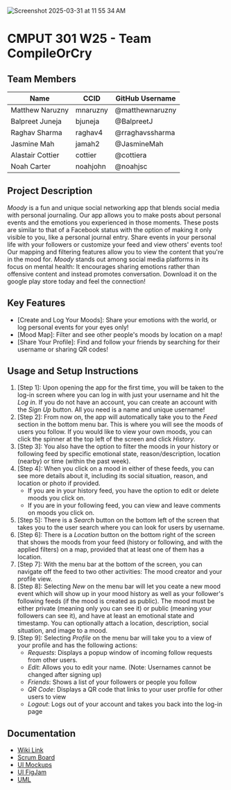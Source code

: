 ![Screenshot 2025-03-31 at 11 55 34 AM](https://github.com/user-attachments/assets/079f823b-977c-4f14-8a75-b65a19b11aaf)


# CMPUT 301 W25 - Team CompileOrCry

## Team Members

| Name | CCID   | GitHub Username |
| ----  | ------ | --------------- |
| Matthew Naruzny | mnaruzny | @matthewnaruzny     |
| Balpreet Juneja | bjuneja | @BalpreetJ |
| Raghav Sharma | raghav4 | @rraghavssharma     |
| Jasmine Mah | jamah2 | @JasmineMah     |
| Alastair Cottier | cottier | @cottiera     |
| Noah Carter | noahjohn | @noahjsc     |

## Project Description

  _Moody_ is a fun and unique social networking app that blends social media with personal journaling. Our app allows you to make posts about personal events and the emotions you experienced in those moments. These posts are similar to that of a Facebook status with the option of making it only visible to you, like a personal journal entry. Share events in your personal life with your followers or customize your feed and view others' events too! Our mapping and filtering features allow you to view the content that you're in the mood for.
  _Moody_ stands out among social media platforms in its focus on mental health: It encourages sharing emotions rather than offensive content and instead promotes conversation. Download it on the google play store today and feel the connection!

## Key Features

- [Create and Log Your Moods]: Share your emotions with the world, or log personal events for your eyes only!
- [Mood Map]: Filter and see other people's moods by location on a map!
- [Share Your Profile]: Find and follow your friends by searching for their username or sharing QR codes!

## Usage and Setup Instructions

1. [Step 1]: Upon opening the app for the first time, you will be taken to the log-in screen where you can log in with just your username and hit the _Log in_. If you do not have an account, you can create an account with the _Sign Up_ button. All you need is a name and unique username! 
2. [Step 2]: From now on, the app will automatically take you to the _Feed_ section in the bottom menu bar. This is where you will see the moods of users you follow. If you would like to view your own moods, you can click the spinner at the top left of the screen and click _History_.
3. [Step 3]: You also have the option to filter the moods in your history or following feed by specific emotional state, reason/description, location (nearby) or time (within the past week).
4. [Step 4]: When you click on a mood in either of these feeds, you can see more details about it, including its social situation, reason, and location or photo if provided.
   -   If you are in your history feed, you have the option to edit or delete moods you click on.
   -   If you are in your following feed, you can view and leave comments on moods you click on.
5. [Step 5]: There is a _Search_ button on the bottom left of the screen that takes you to the user search where you can look for users by username.
6. [Step 6]: There is a _Location_ button on the bottom right of the screen that shows the moods from your feed (history or following, and with the applied filters) on a map, provided that at least one of them has a location.
7. [Step 7]: With the menu bar at the bottom of the screen, you can navigate off the feed to two other activities: The mood creator and your profile view.
8. [Step 8]: Selecting _New_ on the menu bar will let you ceate a new mood event which will show up in your mood history as well as your follower's following feeds (if the mood is created as public). The mood must be either private (meaning only you can see it) or public (meaning your followers can see it), and have at least an emotional state and timestamp. You can optionally attach a location, description, social situation, and image to a mood.
9. [Step 9]: Selecting _Profile_ on the menu bar will take you to a view of your profile and has the following actions:
      - _Requests_: Displays a popup window of incoming follow requests from other users.
      - _Edit_: Allows you to edit your name. (Note: Usernames cannot be changed after signing up)
      - _Friends_: Shows a list of your followers or people you follow
      - _QR Code_: Displays a QR code that links to your user profile for other users to view
      - _Logout_: Logs out of your account and takes you back into the log-in page

## Documentation

- [Wiki Link](https://github.com/cmput301-w25/project-compileorcry/wiki)
- [Scrum Board](https://github.com/orgs/cmput301-w25/projects/35)
- [UI Mockups](https://www.figma.com/team_invite/redeem/5ejgfykba30pwhxKh3QezE)
- [UI FigJam](https://www.figma.com/board/Hyxc2GxgZMiecMfXabJSii/Storyboard-Flow?node-id=0-1&p=f&t=WD9eHsEwiYao282q-0)
- [UML](https://github.com/cmput301-w25/project-compileorcry/wiki/Updated-UML-Diagram)

